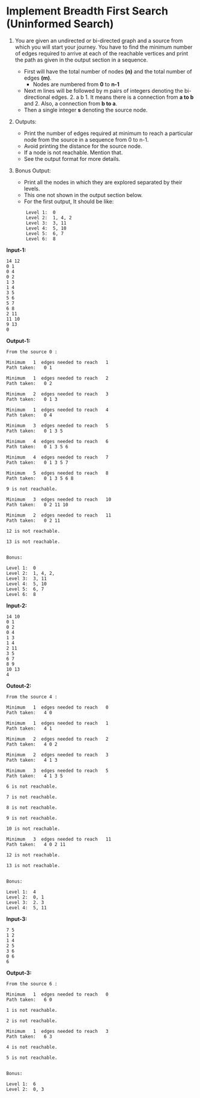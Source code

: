 # Implement Breadth First Search (Uninformed Search)



1. You are given an undirected or bi-directed graph and a source from which you will start your journey. You have to find the minimum number of edges required to arrive at each of the reachable vertices and print the path as given in the output section in a sequence.
    + First will have the total number of nodes **(n)** and the total number of edges **(m)**.
        + Nodes are numbered from **0** to **n-1**
    + Next m lines will be followed by m pairs of integers denoting the bi-directional edges.
        2. a   b
            1. It means there is a connection from **a to b** and 
            2. Also, a connection from **b to a**.
    + Then a single integer **s** denoting the source node.
 
2. Outputs:
    - Print the number of edges required at minimum to reach a particular node from the source in a sequence from 0 to n-1.
    - Avoid printing the distance for the source node.
    - If a node is not reachable. Mention that.
    - See the output format for more details.

3. Bonus Output: 
    + Print all the nodes in which they are explored separated by their levels.
    + This one not shown in the output section below.
    + For the first output, It should be like:


    ```
        Level 1:  0  
        Level 2:  1, 4, 2  
        Level 3:  3, 11   
        Level 4:  5, 10   
        Level 5:  6, 7  
        Level 6:  8  
    ```

**Input-1:**
```
14 12
0 1
0 4 
0 2
1 3
1 4
3 5
5 6
5 7
6 8
2 11
11 10
9 13
0
```
**Output-1:**
```
From the source 0 : 

Minimum   1  edges needed to reach   1
Path taken:   0 1 

Minimum   1  edges needed to reach   2
Path taken:   0 2 

Minimum   2  edges needed to reach   3
Path taken:   0 1 3 

Minimum   1  edges needed to reach   4
Path taken:   0 4 

Minimum   3  edges needed to reach   5
Path taken:   0 1 3 5 

Minimum   4  edges needed to reach   6
Path taken:   0 1 3 5 6 

Minimum   4  edges needed to reach   7
Path taken:   0 1 3 5 7 

Minimum   5  edges needed to reach   8
Path taken:   0 1 3 5 6 8 

9 is not reachable.

Minimum   3  edges needed to reach   10
Path taken:   0 2 11 10 

Minimum   2  edges needed to reach   11
Path taken:   0 2 11 

12 is not reachable.

13 is not reachable.


Bonus:

Level 1:  0
Level 2:  1, 4, 2, 
Level 3:  3, 11 
Level 4:  5, 10 
Level 5:  6, 7
Level 6:  8
```


**Input-2:**
```
14 10
0 1
0 2
0 4
1 3
1 4
2 11
3 5
6 7
8 9
10 13
4
```
**Outout-2:**

```
From the source 4 : 

Minimum   1  edges needed to reach   0
Path taken:   4 0 

Minimum   1  edges needed to reach   1
Path taken:   4 1 

Minimum   2  edges needed to reach   2
Path taken:   4 0 2 

Minimum   2  edges needed to reach   3
Path taken:   4 1 3 

Minimum   3  edges needed to reach   5
Path taken:   4 1 3 5 

6 is not reachable.

7 is not reachable.

8 is not reachable.

9 is not reachable.

10 is not reachable.

Minimum   3  edges needed to reach   11
Path taken:   4 0 2 11 

12 is not reachable.

13 is not reachable.


Bonus:

Level 1:  4
Level 2:  0, 1 
Level 3:  2. 3 
Level 4:  5, 11 
```

**Input-3:**
```
7 5
1 2
1 4
2 5
3 6
0 6
6
```

**Output-3:**
```
From the source 6 : 

Minimum   1  edges needed to reach   0
Path taken:   6 0 

1 is not reachable.

2 is not reachable.

Minimum   1  edges needed to reach   3
Path taken:   6 3 

4 is not reachable.

5 is not reachable.


Bonus:

Level 1:  6
Level 2:  0, 3
```
